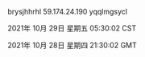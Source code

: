 brysjhhrhl 59.174.24.190 yqqlmgsycl

2021年 10月 29日 星期五 05:30:02 CST

2021年 10月 28日 星期四 21:30:02 GMT
